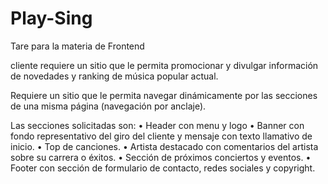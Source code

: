 # Play-Sing

Tare para la materia de Frontend

cliente requiere un sitio que le permita promocionar y divulgar información de
novedades y ranking de música popular actual. 

Requiere un sitio que le permita navegar
dinámicamente por las secciones de una misma página (navegación por anclaje).


Las secciones solicitadas son:
• Header con menu y logo
• Banner con fondo representativo del giro del cliente y mensaje con texto llamativo de inicio.
• Top de canciones.
• Artista destacado con comentarios del artista sobre su carrera o éxitos.
• Sección de próximos conciertos y eventos.
• Footer con sección de formulario de contacto, redes sociales y copyright.
